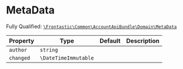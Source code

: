 #  MetaData

Fully Qualified: [`\Frontastic\Common\AccountApiBundle\Domain\MetaData`](../../../../src/php/AccountApiBundle/Domain/MetaData.php)



Property|Type|Default|Description
--------|----|-------|-----------
`author`|`string`||
`changed`|`\DateTimeImmutable`||


